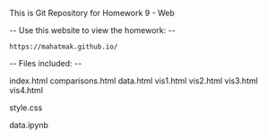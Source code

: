 This is Git Repository for Homework 9 - Web

-- Use this website to view the homework: --

	https://mahatmak.github.io/



-- Files included: --

index.html
comparisons.html
data.html
vis1.html
vis2.html
vis3.html
vis4.html

style.css

data.ipynb
